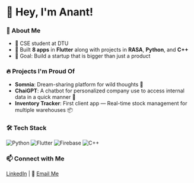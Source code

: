 # 👋 Hey, I'm Anant! 

### 🚀 About Me
- 💼 CSE student at DTU  
- 📱 Built **8 apps** in **Flutter** along with projects in **RASA**, **Python**, and **C++**  
- 🎯 Goal: Build a startup that is bigger than just a product  

### 🔥 Projects I'm Proud Of
- **Somnia**: Dream-sharing platform for wild thoughts 🌌  
- **ChaiGPT**: A chatbot for personalized company use to access internal data in a quick manner 🎯  
- **Inventory Tracker**: First client app — Real-time stock management for multiple warehouses 📦  

### 🛠️ Tech Stack
![Python](https://img.shields.io/badge/-Python-blue)
![Flutter](https://img.shields.io/badge/-Flutter-teal)
![Firebase](https://img.shields.io/badge/-Firebase-orange)
![C++](https://img.shields.io/badge/-C++-purple)

### 📫 Connect with Me  
[LinkedIn](https://www.linkedin.com/in/anant-singhal-linkdn/) | 📧 [Email Me](mailto:anantsinghal444@gmail.com)
